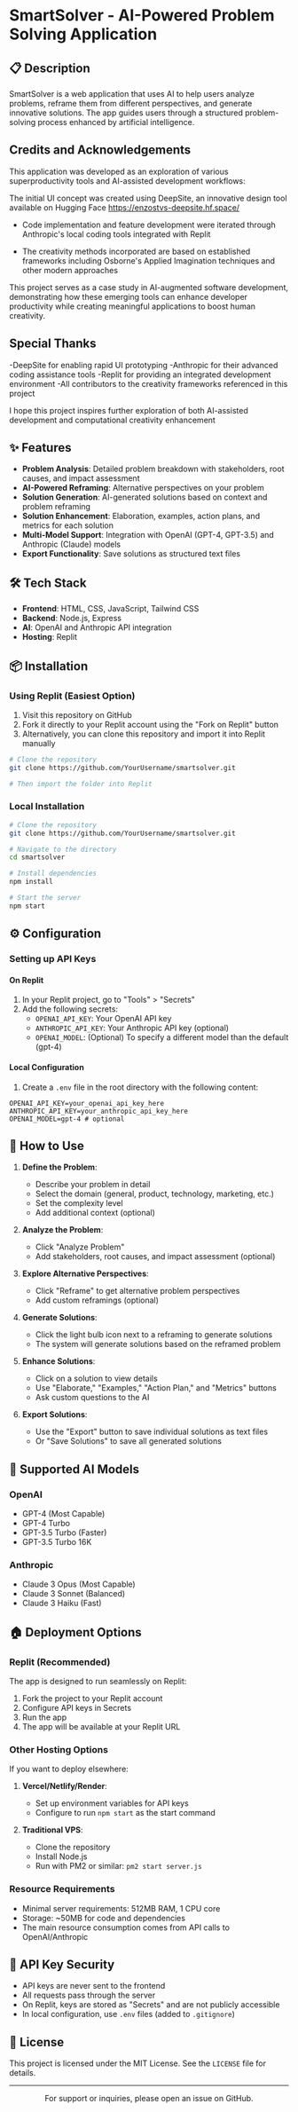 # SmartSolver - AI-Powered Problem Solving Application


## 📋 Description

SmartSolver is a web application that uses AI to help users analyze problems, reframe them from different perspectives, and generate innovative solutions. The app guides users through a structured problem-solving process enhanced by artificial intelligence. 

## Credits and Acknowledgements

This application was developed as an exploration of various superproductivity tools and AI-assisted development workflows:

The initial UI concept was created using DeepSite, an innovative design tool available on Hugging Face https://enzostvs-deepsite.hf.space/
- Code implementation and feature development were iterated through Anthropic's local coding tools integrated with Replit

- The creativity methods incorporated are based on established frameworks including Osborne's Applied Imagination techniques and other modern approaches

This project serves as a case study in AI-augmented software development, demonstrating how these emerging tools can enhance developer productivity while creating meaningful applications to boost human creativity.

## Special Thanks

-DeepSite for enabling rapid UI prototyping
-Anthropic for their advanced coding assistance tools
-Replit for providing an integrated development environment
-All contributors to the creativity frameworks referenced in this project

I hope this project inspires further exploration of both AI-assisted development and computational creativity enhancement

## ✨ Features

- **Problem Analysis**: Detailed problem breakdown with stakeholders, root causes, and impact assessment
- **AI-Powered Reframing**: Alternative perspectives on your problem
- **Solution Generation**: AI-generated solutions based on context and problem reframing
- **Solution Enhancement**: Elaboration, examples, action plans, and metrics for each solution
- **Multi-Model Support**: Integration with OpenAI (GPT-4, GPT-3.5) and Anthropic (Claude) models
- **Export Functionality**: Save solutions as structured text files

## 🛠️ Tech Stack

- **Frontend**: HTML, CSS, JavaScript, Tailwind CSS
- **Backend**: Node.js, Express
- **AI**: OpenAI and Anthropic API integration
- **Hosting**: Replit

## 📦 Installation

### Using Replit (Easiest Option)

1. Visit this repository on GitHub
2. Fork it directly to your Replit account using the "Fork on Replit" button
3. Alternatively, you can clone this repository and import it into Replit manually

```bash
# Clone the repository
git clone https://github.com/YourUsername/smartsolver.git

# Then import the folder into Replit
```

### Local Installation

```bash
# Clone the repository
git clone https://github.com/YourUsername/smartsolver.git

# Navigate to the directory
cd smartsolver

# Install dependencies
npm install

# Start the server
npm start
```

## ⚙️ Configuration

### Setting up API Keys

#### On Replit
1. In your Replit project, go to "Tools" > "Secrets"
2. Add the following secrets:
   - `OPENAI_API_KEY`: Your OpenAI API key
   - `ANTHROPIC_API_KEY`: Your Anthropic API key (optional)
   - `OPENAI_MODEL`: (Optional) To specify a different model than the default (gpt-4)

#### Local Configuration
1. Create a `.env` file in the root directory with the following content:
```
OPENAI_API_KEY=your_openai_api_key_here
ANTHROPIC_API_KEY=your_anthropic_api_key_here
OPENAI_MODEL=gpt-4 # optional
```

## 🧠 How to Use

1. **Define the Problem**:
   - Describe your problem in detail
   - Select the domain (general, product, technology, marketing, etc.)
   - Set the complexity level
   - Add additional context (optional)

2. **Analyze the Problem**:
   - Click "Analyze Problem"
   - Add stakeholders, root causes, and impact assessment (optional)

3. **Explore Alternative Perspectives**:
   - Click "Reframe" to get alternative problem perspectives
   - Add custom reframings (optional)

4. **Generate Solutions**:
   - Click the light bulb icon next to a reframing to generate solutions
   - The system will generate solutions based on the reframed problem

5. **Enhance Solutions**:
   - Click on a solution to view details
   - Use "Elaborate," "Examples," "Action Plan," and "Metrics" buttons
   - Ask custom questions to the AI

6. **Export Solutions**:
   - Use the "Export" button to save individual solutions as text files
   - Or "Save Solutions" to save all generated solutions

## 🔄 Supported AI Models

### OpenAI
- GPT-4 (Most Capable)
- GPT-4 Turbo
- GPT-3.5 Turbo (Faster)
- GPT-3.5 Turbo 16K

### Anthropic
- Claude 3 Opus (Most Capable)
- Claude 3 Sonnet (Balanced)
- Claude 3 Haiku (Fast)

## 🏠 Deployment Options

### Replit (Recommended)
The app is designed to run seamlessly on Replit:
1. Fork the project to your Replit account
2. Configure API keys in Secrets
3. Run the app
4. The app will be available at your Replit URL

### Other Hosting Options
If you want to deploy elsewhere:

1. **Vercel/Netlify/Render**:
   - Set up environment variables for API keys
   - Configure to run `npm start` as the start command

2. **Traditional VPS**:
   - Clone the repository
   - Install Node.js
   - Run with PM2 or similar: `pm2 start server.js`

### Resource Requirements
- Minimal server requirements: 512MB RAM, 1 CPU core
- Storage: ~50MB for code and dependencies
- The main resource consumption comes from API calls to OpenAI/Anthropic

## 🔐 API Key Security

- API keys are never sent to the frontend
- All requests pass through the server
- On Replit, keys are stored as "Secrets" and are not publicly accessible
- In local configuration, use `.env` files (added to `.gitignore`)

## 📜 License

This project is licensed under the MIT License. See the `LICENSE` file for details.

---

<p align="center">
  For support or inquiries, please open an issue on GitHub.
</p>

